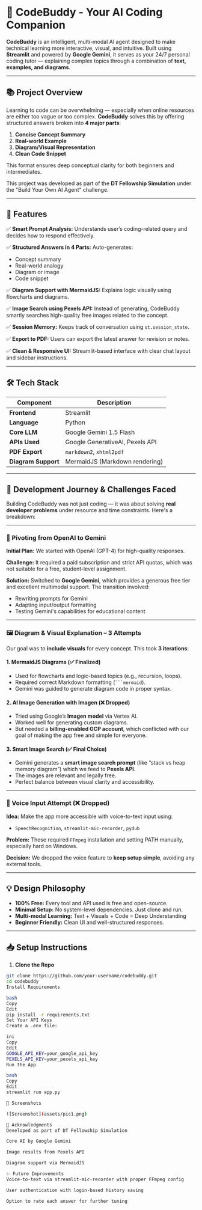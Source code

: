 # 🤖 CodeBuddy - Your AI Coding Companion

**CodeBuddy** is an intelligent, multi-modal AI agent designed to make technical learning more interactive, visual, and intuitive. Built using **Streamlit** and powered by **Google Gemini**, it serves as your 24/7 personal coding tutor — explaining complex topics through a combination of **text, examples, and diagrams**.

---

## 📚 Project Overview

Learning to code can be overwhelming — especially when online resources are either too vague or too complex. **CodeBuddy** solves this by offering structured answers broken into **4 major parts**:

1. **Concise Concept Summary**
2. **Real-world Example**
3. **Diagram/Visual Representation**
4. **Clean Code Snippet**

This format ensures deep conceptual clarity for both beginners and intermediates.

This project was developed as part of the **DT Fellowship Simulation** under the "Build Your Own AI Agent" challenge.

---

## 🚀 Features

✅ **Smart Prompt Analysis:** Understands user’s coding-related query and decides how to respond effectively.

✅ **Structured Answers in 4 Parts:** Auto-generates:
- Concept summary
- Real-world analogy
- Diagram or image
- Code snippet

✅ **Diagram Support with MermaidJS:** Explains logic visually using flowcharts and diagrams.

✅ **Image Search using Pexels API:** Instead of generating, CodeBuddy smartly searches high-quality free images related to the concept.

✅ **Session Memory:** Keeps track of conversation using `st.session_state`.

✅ **Export to PDF:** Users can export the latest answer for revision or notes.

✅ **Clean & Responsive UI:** Streamlit-based interface with clear chat layout and sidebar instructions.

---

## 🛠️ Tech Stack

| Component         | Description                                   |
|------------------|-----------------------------------------------|
| **Frontend**      | Streamlit                                     |
| **Language**      | Python                                        |
| **Core LLM**      | Google Gemini 1.5 Flash                       |
| **APIs Used**     | Google GenerativeAI, Pexels API               |
| **PDF Export**    | `markdown2`, `xhtml2pdf`                      |
| **Diagram Support** | MermaidJS (Markdown rendering)             |

---

## 🧪 Development Journey & Challenges Faced

Building CodeBuddy was not just coding — it was about solving **real developer problems** under resource and time constraints. Here's a breakdown:

---

### 🔁 Pivoting from OpenAI to Gemini

**Initial Plan:** We started with OpenAI (GPT-4) for high-quality responses.

**Challenge:** It required a paid subscription and strict API quotas, which was not suitable for a free, student-level assignment.

**Solution:** Switched to **Google Gemini**, which provides a generous free tier and excellent multimodal support. The transition involved:

- Rewriting prompts for Gemini
- Adapting input/output formatting
- Testing Gemini's capabilities for educational content

---

### 🖼️ Diagram & Visual Explanation – 3 Attempts

Our goal was to **include visuals** for every concept. This took **3 iterations**:

#### 1. MermaidJS Diagrams (✅ Finalized)
- Used for flowcharts and logic-based topics (e.g., recursion, loops).
- Required correct Markdown formatting (` ```mermaid `).
- Gemini was guided to generate diagram code in proper syntax.

#### 2. AI Image Generation with Imagen (❌ Dropped)
- Tried using Google’s **Imagen model** via Vertex AI.
- Worked well for generating custom diagrams.
- But needed a **billing-enabled GCP account**, which conflicted with our goal of making the app free and simple for everyone.

#### 3. Smart Image Search (✅ Final Choice)
- Gemini generates a **smart image search prompt** (like “stack vs heap memory diagram”) which we feed to **Pexels API**.
- The images are relevant and legally free.
- Perfect balance between visual clarity and accessibility.

---

### 🎤 Voice Input Attempt (❌ Dropped)

**Idea:** Make the app more accessible with voice-to-text input using:

- `SpeechRecognition`, `streamlit-mic-recorder`, `pydub`

**Problem:** These required `FFmpeg` installation and setting PATH manually, especially hard on Windows.

**Decision:** We dropped the voice feature to **keep setup simple**, avoiding any external tools.

---

## 💡 Design Philosophy

- **100% Free:** Every tool and API used is free and open-source.
- **Minimal Setup:** No system-level dependencies. Just clone and run.
- **Multi-modal Learning:** Text + Visuals + Code = Deep Understanding
- **Beginner Friendly:** Clean UI and well-structured responses.

---

## 📥 Setup Instructions

1. **Clone the Repo**
```bash
git clone https://github.com/your-username/codebuddy.git
cd codebuddy
Install Requirements

bash
Copy
Edit
pip install -r requirements.txt
Set Your API Keys
Create a .env file:

ini
Copy
Edit
GOOGLE_API_KEY=your_google_api_key
PEXELS_API_KEY=your_pexels_api_key
Run the App

bash
Copy
Edit
streamlit run app.py

📸 Screenshots

![Screenshot](assets/pic1.png)

🙏 Acknowledgments
Developed as part of DT Fellowship Simulation

Core AI by Google Gemini

Image results from Pexels API

Diagram support via MermaidJS

✨ Future Improvements
Voice-to-text via streamlit-mic-recorder with proper FFmpeg config

User authentication with login-based history saving

Option to rate each answer for further tuning

